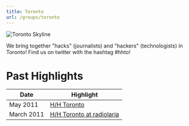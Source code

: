 ```yaml
---
title: Toronto
url: /groups/toronto
---
```


![Toronto Skyline](https://upload.wikimedia.org/wikipedia/commons/6/65/Toronto_Skyline_Summer_2020.jpg)

We bring together "hacks" (journalists) and "hackers" (technologists) in Toronto! Find us on twitter with the hashtag #hhto!

# Past Highlights

| **Date**  | **Highlight** |  
|-----------|---------------|  
| May 2011 | [H/H Toronto](https://www.youtube.com/playlist?list=PL8A4F9B3785491A8D) |
| March 2011 | [H/H Toronto at radiolaria](https://www.hackshackers.com/news/2011/03/hackshackers-toronto-meetup-on-march-29-at-radiolaria/) |   
